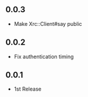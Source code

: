 ## 0.0.3
* Make Xrc::Client#say public

## 0.0.2
* Fix authentication timing

## 0.0.1
* 1st Release
